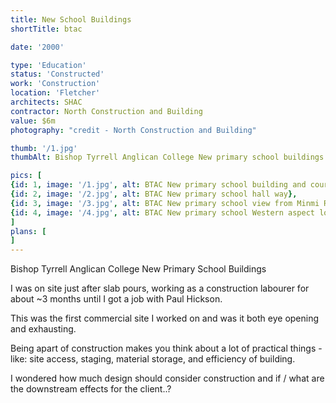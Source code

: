```yaml
---
title: New School Buildings
shortTitle: btac

date: '2000'

type: 'Education'
status: 'Constructed'
work: 'Construction'
location: 'Fletcher'
architects: SHAC
contractor: North Construction and Building
value: $6m
photography: "credit - North Construction and Building"

thumb: '/1.jpg'
thumbAlt: Bishop Tyrrell Anglican College New primary school buildings

pics: [
{id: 1, image: '/1.jpg', alt: BTAC New primary school building and courtyard},
{id: 2, image: '/2.jpg', alt: BTAC New primary school hall way},
{id: 3, image: '/3.jpg', alt: BTAC New primary school view from Minmi Rd},
{id: 4, image: '/4.jpg', alt: BTAC New primary school Western aspect looking towards the courtyard }
]
plans: [
]
---
```

Bishop Tyrrell Anglican College New Primary School Buildings

I was on site just after slab pours, working as a construction labourer for about ~3 months until I got a job with Paul Hickson.

This was the first commercial site I worked on and was it both eye opening and exhausting.

Being apart of construction makes you think about a lot of practical things - like: site access, staging, material storage, and efficiency of building.

I wondered how much design should consider construction and if / what are the downstream effects for the client..? 